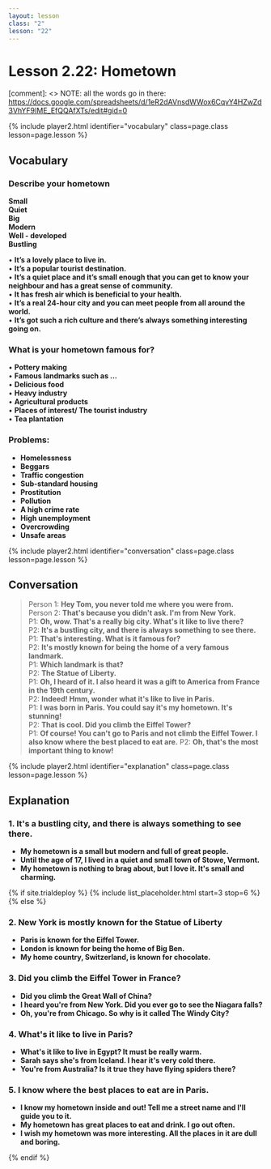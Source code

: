```yaml
---
layout: lesson
class: "2"
lesson: "22"
---
```



# Lesson 2.22: Hometown

[comment]: <> NOTE: all the words go in there: https://docs.google.com/spreadsheets/d/1eR2dAVnsdWWox6CqvY4HZwZd3VhYF9IME_EfQQAfXTs/edit#gid=0

{% include player2.html identifier="vocabulary" class=page.class lesson=page.lesson %}
## Vocabulary 


### Describe your hometown 
**Small**  
**Quiet**   
**Big**   
**Modern**   
**Well - developed**  
**Bustling**  
 
•  **It’s a lovely place to live in.**   
•  **It’s a popular tourist destination.**  
•  **It’s a quiet place and it’s small enough that you can get to know your neighbour and has a great sense of community.**   
•  **It has fresh air which is beneficial to your health.**   
•  **It’s a real 24-hour city and you can meet people from all around the world.**  
•  **It’s got such a rich culture and there’s always something interesting going on.**   



### What is your hometown famous for? 
•  **Pottery making**   
•  **Famous landmarks such as …**   
•  **Delicious food**   
•  **Heavy industry**   
•  **Agricultural products**   
•  **Places of interest/ The tourist industry**  
•  **Tea plantation**   

### Problems: 
* **Homelessness** 
* **Beggars** 
* **Traffic congestion** 
* **Sub-standard housing** 
* **Prostitution** 
* **Pollution** 
* **A high crime rate**
* **High unemployment** 
* **Overcrowding** 
* **Unsafe areas** 

{% include player2.html identifier="conversation" class=page.class lesson=page.lesson %}

## Conversation

> Person 1: **Hey Tom, you never told me where you were from.**   
> Person 2: **That's because you didn't ask. I'm from New York.**    
> P1: **Oh, wow. That's a really big city. What's it like to live there?**     
> P2: **It's a bustling city, and there is always something to see there.**   
> P1: **That's interesting. What is it famous for?**    
> P2: **It's mostly known for being the home of a very famous landmark.**   
> P1: **Which landmark is that?**  
> P2: **The Statue of Liberty.**  
> P1: **Oh, I heard of it. I also heard it was a gift to America from France in the 19th century.**  
> P2: **Indeed! Hmm, wonder what it's like to live in Paris.**  
> P1: **I was born in Paris. You could say it's my hometown. It's stunning!**  
> P2: **That is cool. Did you climb the Eiffel Tower?**  
> P1: **Of course! You can't go to Paris and not climb the Eiffel Tower. I also know where the best placed to eat are.**
> P2: **Oh, that's the most important thing to know!**   


{% include player2.html identifier="explanation" class=page.class lesson=page.lesson %}

## Explanation
### 1. It's a bustling city, and there is always something to see there. 
- **My hometown is a small but modern and full of great people.**
- **Until the age of 17, I lived in a quiet and small town of Stowe, Vermont.**
- **My hometown is nothing to brag about, but I love it. It's small and charming.**

{% if site.trialdeploy %}
  {% include list_placeholder.html start=3 stop=6 %}
  {% else %}
 

### 2. New York is mostly known for the Statue of Liberty
- **Paris is known for the Eiffel Tower.**
- **London is known for being the home of Big Ben.**
- **My home country, Switzerland, is known for chocolate.**

### 3. Did you climb the Eiffel Tower in France?
- **Did you climb the Great Wall of China?**
- **I heard you're from New York. Did you ever go to see the Niagara falls?**
- **Oh, you're from Chicago. So why is it called The Windy City?**

### 4. What's it like to live in Paris?
- **What's it like to live in Egypt? It must be really warm.**
- **Sarah says she's from Iceland. I hear it's very cold there.**
- **You're from Australia? Is it true they have flying spiders there?**

### 5. I know where the best places to eat are in Paris.
- **I know my hometown inside and out! Tell me a street name and I'll guide you to it.**
- **My hometown has great places to eat and drink. I go out often.**
- **I wish my hometown was more interesting. All the places in it are dull and boring.**


 {% endif %}